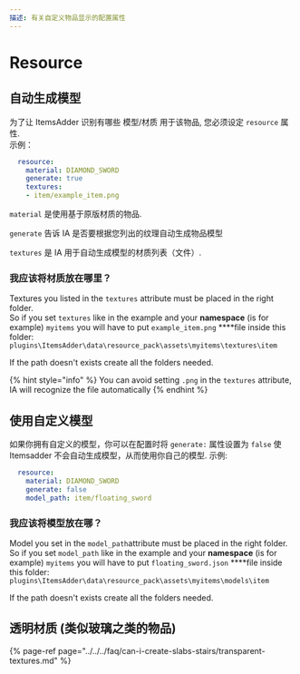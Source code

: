 ```yaml
---
描述: 有关自定义物品显示的配置属性
---
```


# Resource

## 自动生成模型

为了让 ItemsAdder 识别有哪些 模型/材质 用于该物品, 您必须设定 `resource` 属性.  
示例：

```yaml
  resource:
    material: DIAMOND_SWORD
    generate: true
    textures:
    - item/example_item.png
```

`material` 是使用基于原版材质的物品.

`generate` 告诉 IA 是否要根据您列出的纹理自动生成物品模型

`textures` 是 IA 用于自动生成模型的材质列表（文件）.

### 我应该将材质放在哪里？

Textures you listed in the `textures` attribute must be placed in the right folder.  
So if you set `textures` like in the example and your **namespace** \(is for example\) `myitems` you will have to put `example_item.png` ****file inside this folder: `plugins\ItemsAdder\data\resource_pack\assets\myitems\textures\item`

If the path doesn't exists create all the folders needed.

{% hint style="info" %}
You can avoid setting `.png` in the `textures` attribute, IA will recognize the file automatically
{% endhint %}

## 使用自定义模型

如果你拥有自定义的模型，你可以在配置时将 `generate:` 属性设置为 `false` 使 Itemsadder 不会自动生成模型，从而使用你自己的模型.
示例:

```yaml
  resource:
    material: DIAMOND_SWORD
    generate: false
    model_path: item/floating_sword

```

### 我应该将模型放在哪？

Model you set in the `model_path`attribute must be placed in the right folder.  
So if you set `model_path` like in the example and your **namespace** \(is for example\) `myitems` you will have to put `floating_sword.json` ****file inside this folder: `plugins\ItemsAdder\data\resource_pack\assets\myitems\models\item`

If the path doesn't exists create all the folders needed.

## 透明材质  \(类似玻璃之类的物品\)

{% page-ref page="../../../faq/can-i-create-slabs-stairs/transparent-textures.md" %}

